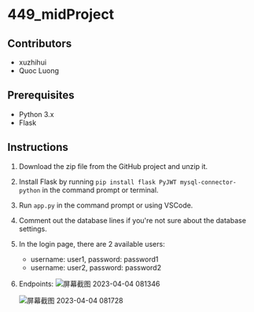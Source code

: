 # 449_midProject

## Contributors

- xuzhihui
- Quoc Luong

## Prerequisites

- Python 3.x
- Flask

## Instructions

1. Download the zip file from the GitHub project and unzip it.
2. Install Flask by running `pip install flask PyJWT mysql-connector-python` in the command prompt or terminal.
3. Run `app.py` in the command prompt or using VSCode.
4. Comment out the database lines if you're not sure about the database settings.
5. In the login page, there are 2 available users:
   - username: user1, password: password1
   - username: user2, password: password2
6. Endpoints:
   ![屏幕截图 2023-04-04 081346](https://user-images.githubusercontent.com/100057470/229838128-ea4b1a6b-40c9-4f24-86e9-cd93987b1bd8.png)

   ![屏幕截图 2023-04-04 081728](https://user-images.githubusercontent.com/100057470/229839161-621770c5-bbab-4f9c-90c8-01f5599c58ee.png)
